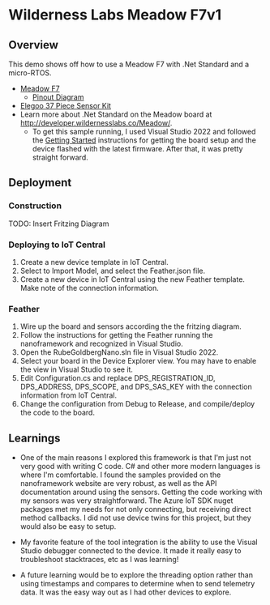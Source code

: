 # Wilderness Labs Meadow F7v1

## Overview

This demo shows off how to use a Meadow F7 with .Net Standard and a micro-RTOS.

- [Meadow F7](https://store.wildernesslabs.co/collections/frontpage/products/meadow-f7)
  - [Pinout Diagram](http://developer.wildernesslabs.co/Meadow/Meadow_Basics/Hardware/F7v1/)
- [Elegoo 37 Piece Sensor Kit](https://www.elegoo.com/products/elegoo-37-in-1-sensor-kit)
- Learn more about .Net Standard on the Meadow board at <http://developer.wildernesslabs.co/Meadow/>.
  - To get this sample running, I used Visual Studio 2022 and followed the [Getting Started](http://developer.wildernesslabs.co/Meadow/Getting_Started/) instructions for getting the board setup and the device flashed with the latest firmware.  After that, it was pretty straight forward.

## Deployment

### Construction

TODO: Insert Fritzing Diagram

### Deploying to IoT Central

1. Create a new device template in IoT Central.
2. Select to Import Model, and select the Feather.json file.
3. Create a new device in IoT Central using the new Feather template.  Make note of the connection information.

### Feather

1. Wire up the board and sensors according the the fritzing diagram.
2. Follow the instructions for getting the Feather running the nanoframework and recognized in Visual Studio.
3. Open the RubeGoldbergNano.sln file in Visual Studio 2022.
4. Select your board in the Device Explorer view.  You may have to enable the view in Visual Studio to see it.
5. Edit Configuration.cs and replace DPS_REGISTRATION_ID, DPS_ADDRESS, DPS_SCOPE, and DPS_SAS_KEY with the connection information from IoT Central.
6. Change the configuration from Debug to Release, and compile/deploy the code to the board.

## Learnings

- One of the main reasons I explored this framework is that I'm just not very good with writing C code.  C# and other more modern languages is where I'm comfortable.  I found the samples provided on the nanoframework website are very robust, as well as the API documentation around using the sensors.  Getting the code working with my sensors was very straightforward.  The Azure IoT SDK nuget packages met my needs for not only connecting, but receiving direct method callbacks.  I did not use device twins for this project, but they would also be easy to setup.

- My favorite feature of the tool integration is the ability to use the Visual Studio debugger connected to the device.  It made it really easy to troubleshoot stacktraces, etc as I was learning!

- A future learning would be to explore the threading option rather than using timestamps and compares to determine when to send telemetry data.  It was the easy way out as I had other devices to explore.
